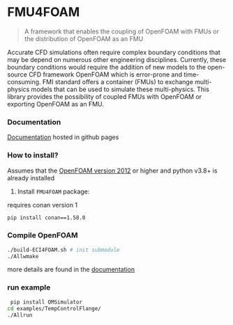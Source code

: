 # FMU4FOAM

> A framework that enables the coupling of OpenFOAM with FMUs or the distribution of OpenFOAM as an FMU


Accurate CFD simulations often require complex boundary conditions that may be depend on numerous other engineering disciplines. Currently, these boundary conditions would require the addition of new models to the open-source CFD framework OpenFOAM which is error-prone and time-consuming. FMI standard offers a container (FMUs) to exchange multi-physics models that can be used to simulate these multi-physics. This library provides the possibility of coupled FMUs with OpenFOAM or exporting OpenFOAM as an FMU.

### Documentation


[Documentation](https://DLR-RY.github.io/FMU4FOAM/) hosted in github pages


### How to install?

Assumes that the [OpenFOAM version 2012](https://www.openfoam.com/download/release-history) or higher and python v3.8+ is already installed

1. Install `FMU4FOAM` package:

requires conan version 1
```bash
pip install conan==1.58.0
```
### Compile OpenFOAM

```bash
./build-ECI4FOAM.sh # init submodule
./Allwmake
```

more details are found in the [documentation](https://DLR-RY.github.io/FMU4FOAM/)

### run example


```bash
 pip install OMSimulator 
cd examples/TempControlFlange/
./Allrun
```

